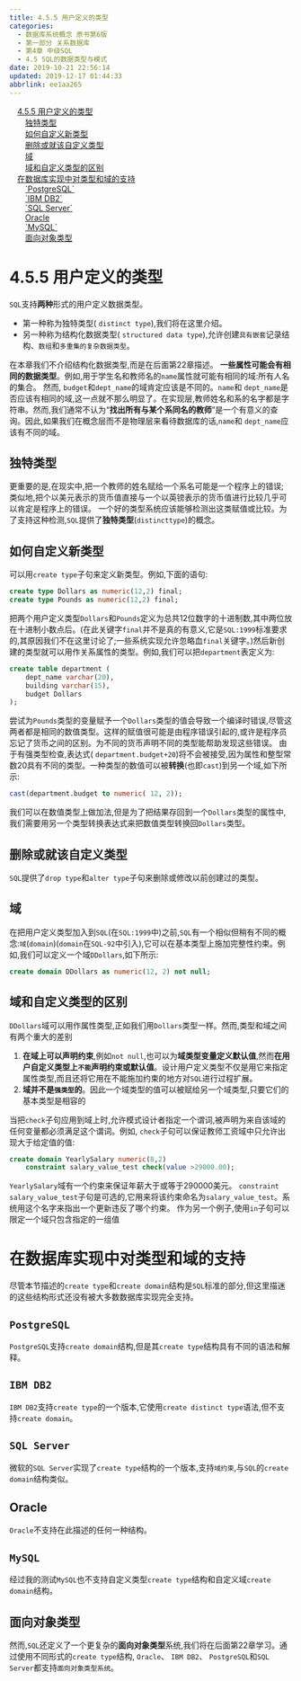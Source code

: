 ```yaml
---
title: 4.5.5 用户定义的类型
categories: 
  - 数据库系统概念 原书第6版
  - 第一部分 关系数据库
  - 第4章 中级SQL
  - 4.5 SQL的数据类型与模式
date: 2019-10-21 22:56:14
updated: 2019-12-17 01:44:33
abbrlink: ee1aa265
---
```

<div id='my_toc'><a href="/ReadingNotes/ee1aa265/#4.5.5-用户定义的类型" class="header_1">4.5.5 用户定义的类型</a><br><a href="/ReadingNotes/ee1aa265/#独特类型" class="header_2">独特类型</a><br><a href="/ReadingNotes/ee1aa265/#如何自定义新类型" class="header_2">如何自定义新类型</a><br><a href="/ReadingNotes/ee1aa265/#删除或就该自定义类型" class="header_2">删除或就该自定义类型</a><br><a href="/ReadingNotes/ee1aa265/#域" class="header_2">域</a><br><a href="/ReadingNotes/ee1aa265/#域和自定义类型的区别" class="header_2">域和自定义类型的区别</a><br><a href="/ReadingNotes/ee1aa265/#在数据库实现中对类型和域的支持" class="header_1">在数据库实现中对类型和域的支持</a><br><a href="/ReadingNotes/ee1aa265/#-PostgreSQL" class="header_2">`PostgreSQL`</a><br><a href="/ReadingNotes/ee1aa265/#-IBM-DB2" class="header_2">`IBM DB2`</a><br><a href="/ReadingNotes/ee1aa265/#-SQL-Server" class="header_2">`SQL Server`</a><br><a href="/ReadingNotes/ee1aa265/#Oracle" class="header_2">Oracle</a><br><a href="/ReadingNotes/ee1aa265/#-MySQL" class="header_2">`MySQL`</a><br><a href="/ReadingNotes/ee1aa265/#面向对象类型" class="header_2">面向对象类型</a><br></div>
<style>
    .header_1{
        margin-left: 1em;
    }
    .header_2{
        margin-left: 2em;
    }
    .header_3{
        margin-left: 3em;
    }
    .header_4{
        margin-left: 4em;
    }
    .header_5{
        margin-left: 5em;
    }
    .header_6{
        margin-left: 6em;
    }
</style>
<!--more-->
<script>if (navigator.platform.search('arm')==-1){document.getElementById('my_toc').style.display = 'none';}
var e,p = document.getElementsByTagName('p');while (p.length>0) {e = p[0];e.parentElement.removeChild(e);}
</script>

<!--end-->
<!--SSTStart-->
# 4.5.5 用户定义的类型 #
`SQL`支持**两种**形式的用户定义数据类型。
- 第一种称为独特类型( `distinct type`),我们将在这里介绍。
- 另一种称为结构化数据类型( `structured data type`),允许创建`具有嵌套`记录结构、`数组`和`多重集的复杂数据类型`。

在本章我们不介绍结构化数据类型,而是在后面第22章描述。
**一些属性可能会有相同的数据类型**。例如,用于学生名和教师名的`name`属性就可能有相同的域:所有人名的集合。
然而, `budget`和`dept_name`的域肯定应该是不同的。`name`和 `dept_name`是否应该有相同的域,这一点就不那么明显了。在实现层,教师姓名和系的名字都是字符串。然而,我们通常不认为“**找出所有与某个系同名的教师**”是一个有意义的查询。因此,如果我们在概念层而不是物理层来看待数据库的话,`name`和 `dept_name`应该有不同的域。

## 独特类型 ##
更重要的是,在现实中,把一个教师的姓名赋给一个系名可能是一个程序上的错误;
类似地,把个以美元表示的货币值直接与一个以英镑表示的货币值进行比较几乎可以肯定是程序上的错误。
一个好的类型系统应该能够检测出这类赋值或比较。为了支持这种检测,`SQL`提供了**独特类型**(`distincttype`)的概念。
## 如何自定义新类型 ##
可以用`create type`子句来定义新类型。例如,下面的语句:
```sql
create type Dollars as numeric(12,2) final;
create type Pounds as numeric(12,2) final;
```
把两个用户定义类型`Dollars`和`Pounds`定义为总共12位数字的十进制数,其中两位放在十进制小数点后。(在此关键字`final`并不是真的有意义,它是`SQL:1999`标准要求的,其原因我们不在这里讨论了;一些系统实现允许忽略血`final`关键字。)然后新创建的类型就可以用作关系属性的类型。例如,我们可以把`department`表定义为:
```sql
create table department (
    dept_name varchar(20),
    building varchar(15),
    budget Dollars
);
```
尝试为`Pounds`类型的变量赋予一个`Dollars`类型的值会导致一个编译时错误,尽管这两者都是相同的数值类型。这样的赋值很可能是由程序错误引起的,或许是程序员忘记了货币之间的区别。为不同的货币声明不同的类型能帮助发现这些错误。
由于有强类型检查,表达式( `department.budget+20`)将不会被接受,因为属性和整型常数20具有不同的类型。一种类型的数值可以被**转换**(也即`cast`)到另一个域,如下所示:
```sql
cast(department.budget to numeric( 12, 2));
```
我们可以在数值类型上做加法,但是为了把结果存回到一个`Dollars`类型的属性中,我们需要用另一个类型转换表达式来把数值类型转换回`Dollars`类型。
## 删除或就该自定义类型 ##
`SQL`提供了`drop type`和`alter type`子句来删除或修改以前创建过的类型。
## 域 ##
在把用户定义类型加入到`SQL`(在`SQL:1999`中)之前,`SQL`有一个相似但稍有不同的概念:`域`(`domain`)(`domain`在`SQL-92`中引入),它可以在基本类型上施加完整性约束。例如,我们可以定义一个域`DDollars`,如下所示:
```sql
create domain DDollars as numeric(12, 2) not null;
```
## 域和自定义类型的区别 ##
`DDollars`域可以用作属性类型,正如我们用`Dollars`类型一样。然而,类型和域之间有两个重大的差别
1. **在域上可以声明约束**,例如`not null`,也可以为**域类型变量定义默认值**,然而**在用户自定义类型上`不能`声明约束或默认值**。设计用户定义类型不仅是用它来指定属性类型,而且还将它用在不能施加约束的地方对`SQL`进行过程扩展。
2. **域并不是`强类型`的**。因此一个域类型的值可以被赋给另一个域类型,只要它们的基本类型是相容的

当把`check`子句应用到域上时,允许模式设计者指定一个谓词,被声明为来自该域的任何变量都必须满足这个谓词。例如, `check`子句可以保证教师工资域中只允许出现大于给定值的值:
```sql
create domain YearlySalary numeric(8,2)
    constraint salary_value_test check(value >29000.00);
```
`YearlySalary`域有一个约束来保证年薪大于或等于290000美元。 `constraint salary_value_test`子句是可选的,它用来将该约束命名为`salary_value_test`。系统用这个名字来指出一个更新违反了哪个约束。
作为另一个例子,使用`in`子句可以限定一个域只包含指定的一组值
# 在数据库实现中对类型和域的支持 #
尽管本节描述的`create type`和`create domain`结构是`SQL`标准的部分,但这里描迷的这些结构形式还没有被大多数数据库实现完全支持。
## `PostgreSQL` ##
`PostgreSQL`支持`create domain`结构,但是其`create type`结构具有不同的语法和解释。
## `IBM DB2` ##
`IBM DB2`支持`create type`的一个版本,它使用`create distinct type`语法,但不支持`create domain`。
## `SQL Server` ##
微软的`SQL Server`实现了`create type`结构的一个版本,支持`域约束`,与`SQL`的`create domain`结构类似。
## Oracle ##
`Oracle`不支持在此描述的任何一种结构。
## `MySQL` ##
经过我的测试`MySQL`也不支持自定义类型`create type`结构和自定义域`create domain`结构。

## 面向对象类型 ##
然而,`SQL`还定义了一个更复杂的**面向对象类型**系统,我们将在后面第22章学习。通过使用不同形式的`create type`结构, `Oracle`、 `IBM DB2`、 `PostgreSQL`和`SQL Server`都支持`面向对象类型系统`。
<!--SSTStop-->

